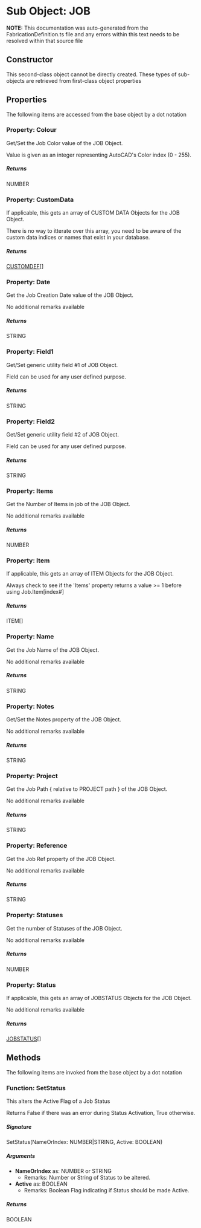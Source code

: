 # Sub Object: JOB
**NOTE:** This documentation was auto-generated from the FabricationDefinition.ts file and any errors within this text needs to be resolved within that source file
## Constructor
This second-class object cannot be directly created. These types of sub-objects are retrieved from first-class object properties
## Properties
The following items are accessed from the base object by a dot notation
### Property: Colour
Get/Set the Job Color value of the JOB Object.

Value is given as an integer representing AutoCAD's Color index (0 - 255).
##### Returns
NUMBER
### Property: CustomData
If applicable, this gets an array of CUSTOM DATA Objects for the JOB Object.

There is no way to itterate over this array, you need to be aware of the custom data indices or names that exist in your database.
##### Returns
[CUSTOMDEF](https://github.com/AgileBIM/FabCOD/blob/main/docs/wiki/CUSTOMDEF-SubObject.md)[]
### Property: Date
Get the Job Creation Date value of the JOB Object.

No additional remarks available
##### Returns
STRING
### Property: Field1
Get/Set generic utility field #1 of JOB Object.

Field can be used for any user defined purpose.
##### Returns
STRING
### Property: Field2
Get/Set generic utility field #2 of JOB Object.

Field can be used for any user defined purpose.
##### Returns
STRING
### Property: Items
Get the Number of Items in job of the JOB Object.

No additional remarks available
##### Returns
NUMBER
### Property: Item
If applicable, this gets an array of ITEM Objects for the JOB Object.

Always check to see if the 'Items' property returns a value >= 1 before using Job.Item[index#]
##### Returns
ITEM[]
### Property: Name
Get the Job Name of the JOB Object.

No additional remarks available
##### Returns
STRING
### Property: Notes
Get/Set the Notes property of the JOB Object.

No additional remarks available
##### Returns
STRING
### Property: Project
Get the Job Path { relative to PROJECT path } of the JOB Object.

No additional remarks available
##### Returns
STRING
### Property: Reference
Get the Job Ref property of the JOB Object.

No additional remarks available
##### Returns
STRING
### Property: Statuses
Get the number of Statuses of the JOB Object.

No additional remarks available
##### Returns
NUMBER
### Property: Status
If applicable, this gets an array of JOBSTATUS Objects for the JOB Object.

No additional remarks available
##### Returns
[JOBSTATUS](https://github.com/AgileBIM/FabCOD/blob/main/docs/wiki/JOBSTATUS-SubObject.md)[]
## Methods
The following items are invoked from the base object by a dot notation
### Function: SetStatus
This alters the Active Flag of a Job Status

Returns False if there was an error during Status Activation, True otherwise.
##### Signature
SetStatus(NameOrIndex: NUMBER|STRING, Active: BOOLEAN)
##### Arguments
- **NameOrIndex** as: NUMBER or STRING
  - Remarks: Number or String of Status to be altered.
- **Active** as: BOOLEAN
  - Remarks: Boolean Flag indicating if Status should be made Active.
##### Returns
BOOLEAN
